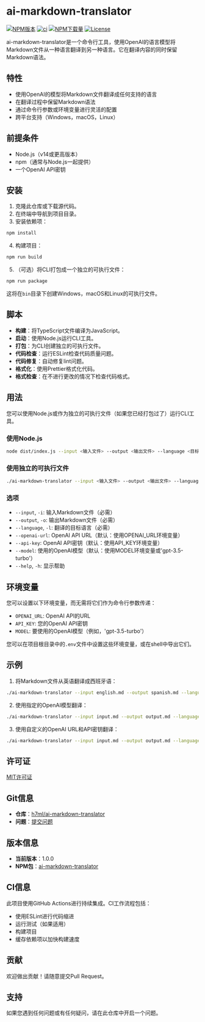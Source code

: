 # ai-markdown-translator

[![NPM版本](https://img.shields.io/npm/v/ai-markdown-translator.svg?style=flat)](https://www.npmjs.org/package/ai-markdown-translator)
[![ci](https://github.com/h7ml/ai-markdown-translator/actions/workflows/ci.yml/badge.svg)](https://github.com/h7ml/ai-markdown-translator/actions/workflows/ci.yml)
[![NPM下载量](https://img.shields.io/npm/dm/ai-markdown-translator.svg)](https://npmcharts.com/compare/ai-markdown-translator?minimal=true)
[![License](https://img.shields.io/npm/l/ai-markdown-translator.svg)](https://github.com/h7ml/ai-markdown-translator/blob/master/LICENSE)

ai-markdown-translator是一个命令行工具，使用OpenAI的语言模型将Markdown文件从一种语言翻译到另一种语言。它在翻译内容的同时保留Markdown语法。

## 特性

- 使用OpenAI的模型将Markdown文件翻译成任何支持的语言
- 在翻译过程中保留Markdown语法
- 通过命令行参数或环境变量进行灵活的配置
- 跨平台支持（Windows，macOS，Linux）

## 前提条件

- Node.js（v14或更高版本）
- npm（通常与Node.js一起提供）
- 一个OpenAI API密钥

## 安装

1. 克隆此仓库或下载源代码。
2. 在终端中导航到项目目录。
3. 安装依赖项：

```bash
npm install
```

4. 构建项目：

```bash
npm run build
```

5. （可选）将CLI打包成一个独立的可执行文件：

```bash
npm run package
```

这将在`bin`目录下创建Windows，macOS和Linux的可执行文件。

## 脚本

- **构建**：将TypeScript文件编译为JavaScript。
- **启动**：使用Node.js运行CLI工具。
- **打包**：为CLI创建独立的可执行文件。
- **代码检查**：运行ESLint检查代码质量问题。
- **代码修复**：自动修复lint问题。
- **格式化**：使用Prettier格式化代码。
- **格式检查**：在不进行更改的情况下检查代码格式。

## 用法

您可以使用Node.js或作为独立的可执行文件（如果您已经打包过了）运行CLI工具。

### 使用Node.js

```bash
node dist/index.js --input <输入文件> --output <输出文件> --language <目标语言> [选项]
```

### 使用独立的可执行文件

```bash
./ai-markdown-translator --input <输入文件> --output <输出文件> --language <目标语言> [选项]
```

### 选项

- `--input`, `-i`: 输入Markdown文件（必需）
- `--output`, `-o`: 输出Markdown文件（必需）
- `--language`, `-l`: 翻译的目标语言（必需）
- `--openai-url`: OpenAI API URL（默认：使用OPENAI_URL环境变量）
- `--api-key`: OpenAI API密钥（默认：使用API_KEY环境变量）
- `--model`: 使用的OpenAI模型（默认：使用MODEL环境变量或'gpt-3.5-turbo'）
- `--help`, `-h`: 显示帮助

## 环境变量

您可以设置以下环境变量，而无需将它们作为命令行参数传递：

- `OPENAI_URL`: OpenAI API的URL
- `API_KEY`: 您的OpenAI API密钥
- `MODEL`: 要使用的OpenAI模型（例如，'gpt-3.5-turbo'）

您可以在项目根目录中的`.env`文件中设置这些环境变量，或在shell中导出它们。

## 示例

1. 将Markdown文件从英语翻译成西班牙语：

```bash
./ai-markdown-translator --input english.md --output spanish.md --language "西班牙语"
```

2. 使用指定的OpenAI模型翻译：

```bash
./ai-markdown-translator --input input.md --output output.md --language "法语" --model "gpt-4"
```

3. 使用自定义的OpenAI URL和API密钥翻译：

```bash
./ai-markdown-translator --input input.md --output output.md --language "德语" --openai-url "https://api.302.ai/v1/chat/completions" --api-key "sk-302-api-key"
```

## 许可证

[MIT许可证](LICENSE)

## Git信息

- **仓库**：[h7ml/ai-markdown-translator](https://github.com/h7ml/ai-markdown-translator)
- **问题**：[提交问题](https://github.com/h7ml/ai-markdown-translator/issues)

## 版本信息

- **当前版本**：1.0.0
- **NPM包**：[ai-markdown-translator](https://www.npmjs.com/package/ai-markdown-translator)

## CI信息

此项目使用GitHub Actions进行持续集成。CI工作流程包括：

- 使用ESLint进行代码缩进
- 运行测试（如果适用）
- 构建项目
- 缓存依赖项以加快构建速度

## 贡献

欢迎做出贡献！请随意提交Pull Request。

## 支持

如果您遇到任何问题或有任何疑问，请在此仓库中开启一个问题。